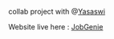collab project with @<a href='https://github.com/YasaswiB'>Yasaswi</a>

Website live here : <a href='http://jobgenie-eziv.onrender.com/'>JobGenie</a>
